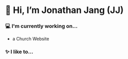 # 👋 Hi, I’m Jonathan Jang (JJ)

### 💻 I'm currently working on...
- a Church Website


### ✨ I like to...



<!---
JonathanJang24/JonathanJang24 is a ✨ special ✨ repository because its `README.md` (this file) appears on your GitHub profile.
You can click the Preview link to take a look at your changes.
--->
